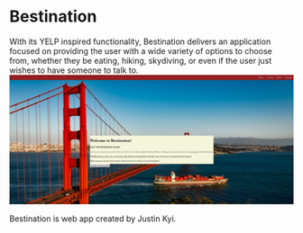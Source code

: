 # Bestination

With its YELP inspired functionality, Bestination delivers an
application focused on providing the user with a wide variety of options 
to choose from, whether they be eating, hiking, skydiving, or even if the user
just wishes to have someone to talk to.
![Bestination Homepage](static/images/Homepage.png)

Bestination is web app created by Justin Kyi. 

